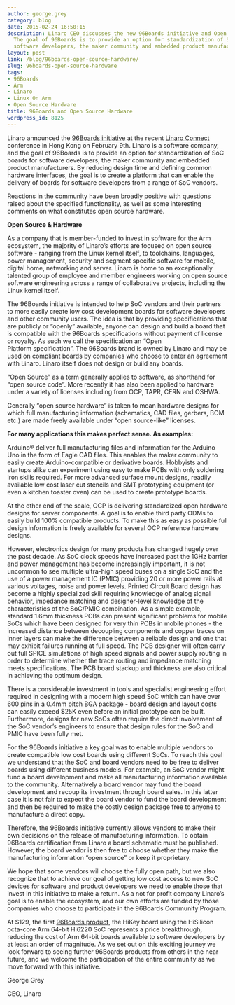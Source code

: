 ```yaml
---
author: george.grey
category: blog
date: 2015-02-24 16:50:15
description: Linaro CEO discusses the new 96Boards initiative and Open Source Hardware.
  The goal of 96Boards is to provide an option for standardization of SoC boards for
  software developers, the maker community and embedded product manufacturers.
layout: post
link: /blog/96boards-open-source-hardware/
slug: 96boards-open-source-hardware
tags:
- 96Boards
- Arm
- Linaro
- Linux On Arm
- Open Source Hardware
title: 96Boards and Open Source Hardware
wordpress_id: 8125
---
```


Linaro announced the [96Boards initiative](https://www.96boards.org/) at the recent [Linaro Connect](https://connect.linaro.org/sfo15/) conference in Hong Kong on February 9th. Linaro is a software company, and the goal of 96Boards is to provide an option for standardization of SoC boards for software developers, the maker community and embedded product manufacturers. By reducing design time and defining common hardware interfaces, the goal is to create a platform that can enable the delivery of boards for software developers from a range of SoC vendors.

Reactions in the community have been broadly positive with questions raised about the specified functionality, as well as some interesting comments on what constitutes open source hardware.

**Open Source & Hardware**

As a company that is member-funded to invest in software for the Arm ecosystem, the majority of Linaro’s efforts are focused on open source software - ranging from the Linux kernel itself, to toolchains, languages, power management, security and segment specific software for mobile, digital home, networking and server. Linaro is home to an exceptionally talented group of employee and member engineers working on open source software engineering across a range of collaborative projects, including the Linux kernel itself.

The 96Boards initiative is intended to help SoC vendors and their partners to more easily create low cost development boards for software developers and other community users. The idea is that by providing specifications that are publicly or “openly” available, anyone can design and build a board that is compatible with the 96Boards specifications without payment of license or royalty. As such we call the specification an “Open Platform specification”. The 96Boards brand is owned by Linaro and may be used on compliant boards by companies who choose to enter an agreement with Linaro. Linaro itself does not design or build any boards.

“Open Source” as a term generally applies to software, as shorthand for “open source code”. More recently it has also been applied to hardware under a variety of licenses including from OCP, TAPR, CERN and OSHWA.

Generally “open source hardware” is taken to mean hardware designs for which full manufacturing information (schematics, CAD files, gerbers, BOM etc.) are made freely available under “open source-like” licenses.

**For many applications this makes perfect sense. As examples:**

Arduino® deliver full manufacturing files and information for the Arduino Uno in the form of Eagle CAD files. This enables the maker community to easily create Arduino-compatible or derivative boards. Hobbyists and startups alike can experiment using easy to make PCBs with only soldering iron skills required. For more advanced surface mount designs, readily available low cost laser cut stencils and SMT prototyping equipment (or even a kitchen toaster oven) can be used to create prototype boards.

At the other end of the scale, OCP is delivering standardized open hardware designs for server components. A goal is to enable third party ODMs to easily build 100% compatible products. To make this as easy as possible full design information is freely available for several OCP reference hardware designs.

However, electronics design for many products has changed hugely over the past decade. As SoC clock speeds have increased past the 1GHz barrier and power management has become increasingly important, it is not uncommon to see multiple ultra-high speed buses on a single SoC and the use of a power management IC (PMIC) providing 20 or more power rails at various voltages, noise and power levels. Printed Circuit Board design has become a highly specialized skill requiring knowledge of analog signal behavior, impedance matching and designer-level knowledge of the characteristics of the SoC/PMIC combination. As a simple example, standard 1.6mm thickness PCBs can present significant problems for mobile SoCs which have been designed for very thin PCBs in mobile phones - the increased distance between decoupling components and copper traces on inner layers can make the difference between a reliable design and one that may exhibit failures running at full speed. The PCB designer will often carry out full SPICE simulations of high speed signals and power supply routing in order to determine whether the trace routing and impedance matching meets specifications. The PCB board stackup and thickness are also critical in achieving the optimum design.

There is a considerable investment in tools and specialist engineering effort required in designing with a modern high speed SoC which can have over 600 pins in a 0.4mm pitch BGA package - board design and layout costs can easily exceed \$25K even before an initial prototype can be built. Furthermore, designs for new SoCs often require the direct involvement of the SoC vendor’s engineers to ensure that design rules for the SoC and PMIC have been fully met.

For the 96Boards initiative a key goal was to enable multiple vendors to create compatible low cost boards using different SoCs. To reach this goal we understand that the SoC and board vendors need to be free to deliver boards using different business models. For example, an SoC vendor might fund a board development and make all manufacturing information available to the community. Alternatively a board vendor may fund the board development and recoup its investment through board sales. In this latter case it is not fair to expect the board vendor to fund the board development and then be required to make the costly design package free to anyone to manufacture a direct copy.

Therefore, the 96Boards initiative currently allows vendors to make their own decisions on the release of manufacturing information. To obtain 96Boards certification from Linaro a board schematic must be published. However, the board vendor is then free to choose whether they make the manufacturing information “open source” or keep it proprietary.

We hope that some vendors will choose the fully open path, but we also recognize that to achieve our goal of getting low cost access to new SoC devices for software and product developers we need to enable those that invest in this initiative to make a return. As a not for profit company Linaro’s goal is to enable the ecosystem, and our own efforts are funded by those companies who choose to participate in the 96Boards Community Program.

At \$129, the first [96Boards product](https://www.96boards.org/products/), the HiKey board using the HiSilicon octa-core Arm 64-bit Hi6220 SoC represents a price breakthrough, reducing the cost of Arm 64-bit boards available to software developers by at least an order of magnitude. As we set out on this exciting journey we look forward to seeing further 96Boards products from others in the near future, and we welcome the participation of the entire community as we move forward with this initiative.

George Grey

CEO, Linaro